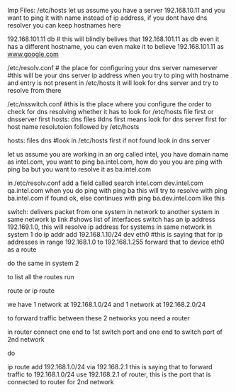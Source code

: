 Imp Files:
/etc/hosts
let us assume you have a  server 192.168.10.11 and you want to ping it with name instead of ip address, if you dont have dns resolver you can keep hostnames here

192.168.101.11 db # this will blindly belives that 192.168.101.11 as db even it has a different hostname, you can even make it to believe 192.168.101.11  as www.google.com

/etc/resolv.conf # the place for configuring your dns server 
nameserver <ip address of dns server>  #this will be your dns server ip address
when you try to ping with hostname and entry is not present in /etc/hosts it will look for dns server and try to resolve from there

/etc/nsswitch.conf #this is the place where you configure the order to check for dns resolving whether it has to look for /etc/hosts file first or dnsserver first 
hosts: dns files  #dns first means look for dns server first for host name resolutoion followed by /etc/hosts

hosts: files dns #look in /etc/hosts first if not found look in dns server

let us assume you are working in an org called intel, you have domain name as intel.com, you want to ping ba.intel.com, how do you you are ping with ping ba but you want to resolve it as ba.intel.com

in /etc/resolv.conf add a field called 
search intel.com dev.intel.com qa.intel.com 
when you do ping with ping ba
this will try to resolve with ping ba.intel.com if found ok, else continues with ping ba.dev.intel.com like this 



switch: delivers packet from one system in network to another system in same network
ip link #shows list of interfaces
switch has an ip address 192.169.1.0, this will resolve ip address for systems in same network
in system 1 do 
ip addr add 192.168.1.10/24 dev eth0  #this is saying that for ip addresses in range 192.168.1.0 to 192.168.1.255 forward that to device eth0 as a route 

do the same in system 2 

to list all the routes run 

route or ip route 

we have 1 network at 192.168.1.0/24 and 1 network at 192.168.2.0/24

to forward traffic between these 2 networks you need a router 

in router connect one end to 1st switch port and one end to switch port of 2nd network 

do 

ip route add 192.168.1.0/24 via 192.168.2.1 this is saying that to forward traffic to 192.168.1.0/24 use 192.168.2.1 of router, this is the port that is connected to router for 2nd network





